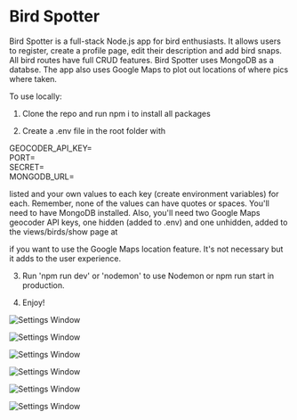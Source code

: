# Bird Spotter

Bird Spotter is a full-stack Node.js app for bird enthusiasts. It allows users to register, create a profile page, edit their description and add bird snaps. All bird routes have full CRUD features. Bird Spotter uses MongoDB as a databse. The app also uses Google Maps to plot out locations of where pics where taken. 


To use locally:

1. Clone the repo and run npm i to install all packages

2. Create a .env file in the root folder with 

GEOCODER_API_KEY=<br/>
PORT=<br/>
SECRET=<br/>
MONGODB_URL=<br/>

listed and your own values to each key (create environment variables) for each. Remember, none of the values can have quotes or spaces. You'll need to have MongoDB installed. Also, you'll need two Google Maps geocoder API keys, one hidden (added to .env) and one unhidden, added to the views/birds/show page at 
<script async defer src="https://maps.googleapis.com/maps/api/js?key=<YOUR API KEY>&callback=initMap"></script>
if you want to use the Google Maps location feature. It's not necessary but it adds to the user experience.

3. Run 'npm run dev' or 'nodemon' to use Nodemon or npm run start in production.

4. Enjoy!

![Settings Window](https://res.cloudinary.com/angelrodriguez/image/upload/v1561906461/Screen_Shot_2019-06-30_at_10.50.06_AM.png)

![Settings Window](https://res.cloudinary.com/angelrodriguez/image/upload/v1561906462/Screen_Shot_2019-06-30_at_10.51.53_AM.png)

![Settings Window](https://res.cloudinary.com/angelrodriguez/image/upload/v1561906461/Screen_Shot_2019-06-30_at_10.51.19_AM.png)

![Settings Window](https://res.cloudinary.com/angelrodriguez/image/upload/v1561906461/Screen_Shot_2019-06-30_at_10.52.04_AM.png)

![Settings Window](https://res.cloudinary.com/angelrodriguez/image/upload/v1561906460/Screen_Shot_2019-06-30_at_10.51.47_AM.png)

![Settings Window](https://res.cloudinary.com/angelrodriguez/image/upload/v1561906459/Screen_Shot_2019-06-30_at_10.51.40_AM.png)
